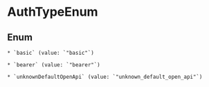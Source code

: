 
# AuthTypeEnum

## Enum


    * `basic` (value: `"basic"`)

    * `bearer` (value: `"bearer"`)

    * `unknownDefaultOpenApi` (value: `"unknown_default_open_api"`)



